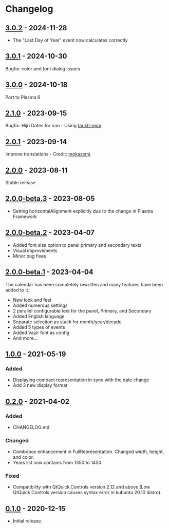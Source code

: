 # Changelog

## [3.0.2] - 2024-11-28
- The "Last Day of Year" event now calculates correctly

## [3.0.1] - 2024-10-30
Bugfix: color and font dialog issues

## [3.0.0] - 2024-10-18
Port to Plasma 6

## [2.1.0] - 2023-09-15
Bugfix: Hijri Dates for iran - Using [tarikh-npm](https://github.com/SCR-IR/tarikh-npm)

## [2.0.1] - 2023-09-14
Improve translations - Credit: [mokazemi](https://github.com/mokazemi).

## [2.0.0] - 2023-08-11
Stable release

## [2.0.0-beta.3] - 2023-08-05
- Setting horizontalAlignment explicitly due to the change in Plasma Framework

## [2.0.0-beta.2] - 2023-04-07
- Added font size option to panel primary and secondary texts
- Visual improvements
- Minor bug fixes

## [2.0.0-beta.1] - 2023-04-04
The calendar has been completely rewritten and many features have been added to it.
- New look and feel 
- Added numerous settings 
- 2 parallel configurable text for the panel, Primary, and Secondary
- Added English language
- Separate selection as stack for month/year/decade
- Added 5 types of events
- Added Vazir font as config
- And more...

## [1.0.0] - 2021-05-19
### Added
- Displaying compact representation in sync with the date change
- Add 3 new display format

## [0.2.0] - 2021-04-02
### Added
- CHANGELOG.md

### Changed
- Combobox enhancement in FullRepresentation. Changed width, height, and color.
- Years list now contains from 1350 to 1450.

### Fixed
- Compatibility with QtQuick.Controls version 2.12 and above (Low QtQuick Controls version causes syntax error in kubuntu 20.10 distro).

## [0.1.0] - 2020-12-15
- Initial release.

[3.0.2]: https://github.com/amirnajaffi/shamsi-calendar-plasmoid/releases/tag/3.0.2
[3.0.1]: https://github.com/amirnajaffi/shamsi-calendar-plasmoid/releases/tag/3.0.1
[3.0.0]: https://github.com/amirnajaffi/shamsi-calendar-plasmoid/releases/tag/3.0.0
[2.1.0]: https://github.com/amirnajaffi/shamsi-calendar-plasmoid/releases/tag/2.1.0
[2.0.1]: https://github.com/amirnajaffi/shamsi-calendar-plasmoid/releases/tag/2.0.1
[2.0.0]: https://github.com/amirnajaffi/shamsi-calendar-plasmoid/releases/tag/2.0.0
[2.0.0-beta.3]: https://github.com/amirnajaffi/shamsi-calendar-plasmoid/releases/tag/2.0.0-beta.3
[2.0.0-beta.2]: https://github.com/amirnajaffi/shamsi-calendar-plasmoid/releases/tag/2.0.0-beta.2
[2.0.0-beta.1]: https://github.com/amirnajaffi/shamsi-calendar-plasmoid/releases/tag/2.0.0-beta.1
[1.0.0]: https://github.com/amirnajaffi/shamsi-calendar-plasmoid/releases/tag/1.0.0
[0.2.0]: https://github.com/amirnajaffi/shamsi-calendar-plasmoid/releases/tag/0.2.0
[0.1.0]: https://github.com/amirnajaffi/shamsi-calendar-plasmoid/releases/tag/v0.1.0
